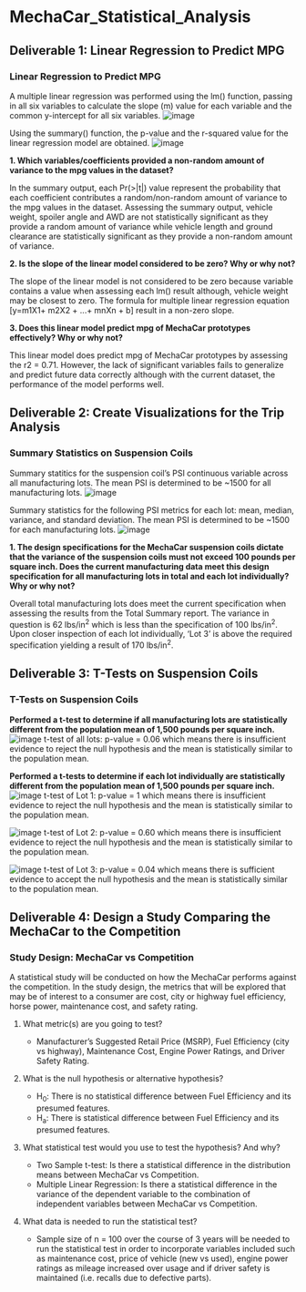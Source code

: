 # MechaCar_Statistical_Analysis
## Deliverable 1: Linear Regression to Predict MPG
### Linear Regression to Predict MPG
A multiple linear regression was performed using the lm() function, passing in all six variables to calculate the slope (m) value for each variable and the common y-intercept for all six variables.
![image](https://user-images.githubusercontent.com/106962921/191742801-f23e745a-556f-4608-bffc-64f36d059c17.png)

Using the summary() function, the p-value and the r-squared value for the linear regression model are obtained.
![image](https://user-images.githubusercontent.com/106962921/191743829-54c7be7f-1e3c-43bc-90d3-ad360afc1d78.png)

**1. Which variables/coefficients provided a non-random amount of variance to the mpg values in the dataset?** 

In the summary output, each Pr(>|t|) value represent the probability that each coefficient contributes a random/non-random amount of variance to the mpg values in the dataset. Assessing the summary output, vehicle weight, spoiler angle and AWD are not statistically significant as they provide a random amount of variance while vehicle length and ground clearance are statistically significant as they provide a non-random amount of variance.

**2. Is the slope of the linear model considered to be zero? Why or why not?**

The slope of the linear model is not considered to be zero because variable contains a value when assessing each lm() result although, vehicle weight may be closest to zero. The formula for multiple linear regression equation [y=m1X1+ m2X2 + ...+ mnXn + b] result in a non-zero slope.

**3. Does this linear model predict mpg of MechaCar prototypes effectively? Why or why not?**

This linear model does predict mpg of MechaCar prototypes by assessing the r2 = 0.71. However, the lack of significant variables fails to generalize and predict future data correctly although with the current dataset, the performance of the model performs well.

## Deliverable 2: Create Visualizations for the Trip Analysis
### Summary Statistics on Suspension Coils
Summary statitics for the suspension coil’s PSI continuous variable across all manufacturing lots. The mean PSI is determined to be ~1500 for all manufacturing lots.
![image](https://user-images.githubusercontent.com/106962921/191745305-c9b0ee8f-b458-4eb0-beff-01d239162a07.png)

Summary statistics for the following PSI metrics for each lot: mean, median, variance, and standard deviation. The mean PSI is determined to be ~1500 for each manufacturing lots.
![image](https://user-images.githubusercontent.com/106962921/191745610-dcbb309a-2f23-4f01-92d9-2db168376400.png)

**1. The design specifications for the MechaCar suspension coils dictate that the variance of the suspension coils must not exceed 100 pounds per square inch. Does the current manufacturing data meet this design specification for all manufacturing lots in total and each lot individually? Why or why not?**

Overall total manufacturing lots does meet the current specification when assessing the results from the Total Summary report. The variance in question is 62 lbs/in<sup>2</sup> which is less than the specification of 100 lbs/in<sup>2</sup>. Upon closer inspection of each lot individually, ‘Lot 3’ is above the required specification yielding a result of 170 lbs/in<sup>2</sup>.

## Deliverable 3: T-Tests on Suspension Coils
### T-Tests on Suspension Coils
**Performed a t-test to determine if all manufacturing lots are statistically different from the population mean of 1,500 pounds per square inch.** 
![image](https://user-images.githubusercontent.com/106962921/191761692-73b827d0-2525-45bf-ab6e-579445b7a6bb.png)
t-test of all lots: p-value = 0.06 which means there is insufficient evidence to reject the null hypothesis and the mean is statistically similar to the population mean.


**Performed a t-tests to determine if each lot individually are statistically different from the population mean of 1,500 pounds per square inch.**
![image](https://user-images.githubusercontent.com/106962921/191759811-a04bfd27-66b0-4c1d-845f-3552c772b748.png)
t-test of Lot 1: p-value = 1 which means there is insufficient evidence to reject the null hypothesis and the mean is statistically similar to the population mean.


![image](https://user-images.githubusercontent.com/106962921/191759961-df64b687-1b00-480c-9cbc-001cc7eda7dc.png)
t-test of Lot 2: p-value = 0.60 which means there is insufficient evidence to reject the null hypothesis and the mean is statistically similar to the population mean.


![image](https://user-images.githubusercontent.com/106962921/191760098-de7b9e09-020b-4e45-9663-58eacce77864.png)
t-test of Lot 3: p-value = 0.04 which means there is sufficient evidence to accept the null hypothesis and the mean is statistically similar to the population mean.


## Deliverable 4: Design a Study Comparing the MechaCar to the Competition
### Study Design: MechaCar vs Competition

A statistical study will be conducted on how the MechaCar performs against the competition. In the study design, the metrics that will be explored that may be of interest to a consumer are cost, city or highway fuel efficiency, horse power, maintenance cost, and safety rating.

1. What metric(s) are you going to test?
   - Manufacturer’s Suggested Retail Price (MSRP), Fuel Efficiency (city vs highway), Maintenance Cost, Engine Power Ratings, and Driver Safety Rating.
  
2. What is the null hypothesis or alternative hypothesis?
   - H<sub>0</sub>: There is no statistical difference between Fuel Efficiency and its presumed features.
   - H<sub>a</sub>: There is statistical difference between Fuel Efficiency and its presumed features.

3. What statistical test would you use to test the hypothesis? And why?
   - Two Sample t-test: Is there a statistical difference in the distribution means between MechaCar vs Competition.
   - Multiple Linear Regression: Is there a statistical difference in the variance of the dependent variable to the combination of independent variables between MechaCar   vs Competition.

4. What data is needed to run the statistical test?
   - Sample size of n = 100 over the course of 3 years will be needed to run the statistical test in order to incorporate variables included such as maintenance cost, price of vehicle (new vs used), engine power ratings as mileage increased over usage and if driver safety is maintained (i.e. recalls due to defective parts).

